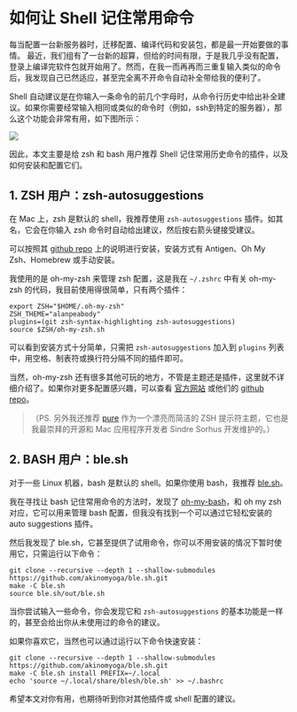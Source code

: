 # 如何让 Shell 记住常用命令

每当配置一台新服务器时，迁移配置、编译代码和安装包，都是最一开始要做的事情。
最近，我们组有了一台新的超算，但给的时间有限，于是我几乎没有配置，登录上编译完软件包就开始用了。然而，在我一而再再而三重复输入类似的命令后，我发现自己已然适应，甚至完全离不开命令自动补全带给我的便利了。

Shell 自动建议是在你输入一条命令的前几个字母时，从命令行历史中给出补全建议。如果你需要经常输入相同或类似的命令时（例如，ssh到特定的服务器），那么这个功能会非常有用，如下图所示：

![](../output/pics/zsh.png)

因此，本文主要是给 zsh 和 bash 用户推荐 Shell 记住常用历史命令的插件，以及如何安装和配置它们。

## 1. ZSH 用户：zsh-autosuggestions

在 Mac 上，zsh 是默认的 shell，我推荐使用 `zsh-autosuggestions` 插件。如其名，它会在你输入 zsh 命令时自动给出建议，然后按右箭头键接受建议。

可以按照其 [github repo]((https://github.com/zsh-users/zsh-autosuggestions/blob/master/INSTALL.md)) 上的说明进行安装，安装方式有 Antigen、Oh My Zsh、Homebrew 或手动安装。

我使用的是 oh-my-zsh 来管理 zsh 配置，这是我在 `~/.zshrc` 中有关 oh-my-zsh 的代码，我目前使用得很简单，只有两个插件：

```
export ZSH="$HOME/.oh-my-zsh"
ZSH_THEME="alanpeabody"
plugins=(git zsh-syntax-highlighting zsh-autosuggestions)
source $ZSH/oh-my-zsh.sh
```

可以看到安装方式十分简单，只需把 `zsh-autosuggestions` 加入到 `plugins` 列表中，用空格、制表符或换行符分隔不同的插件即可。

当然，oh-my-zsh 还有很多其他可玩的地方，不管是主题还是插件，这里就不详细介绍了。如果你对更多配置感兴趣，可以查看 [官方网站](https://ohmyz.sh/) 或他们的 [github repo](https://github.com/ohmyzsh/ohmyzsh)。

> （PS. 另外我还推荐 [pure](https://github.com/sindresorhus/pure) 作为一个漂亮而简洁的 ZSH 提示符主题，它也是我最崇拜的开源和 Mac 应用程序开发者 Sindre Sorhus 开发维护的。）

## 2. BASH 用户：ble.sh

对于一些 Linux 机器，bash 是默认的 shell。如果你使用 bash，我推荐 [ble.sh](https://github.com/akinomyoga/ble.sh)。

我在寻找让 bash 记住常用命令的方法时，发现了 [oh-my-bash](https://github.com/ohmybash/oh-my-bash)，和 oh my zsh 对应，它可以用来管理 bash 配置，但我没有找到一个可以通过它轻松安装的 auto suggestions 插件。

然后我发现了 ble.sh，它甚至提供了试用命令，你可以不用安装的情况下暂时使用它，只需运行以下命令：

```
git clone --recursive --depth 1 --shallow-submodules https://github.com/akinomyoga/ble.sh.git
make -C ble.sh
source ble.sh/out/ble.sh
```

当你尝试输入一些命令，你会发现它和 `zsh-autosuggestions` 的基本功能是一样的，甚至会给出你从未使用过的命令的建议。

如果你喜欢它，当然也可以通过运行以下命令快速安装：

```
git clone --recursive --depth 1 --shallow-submodules https://github.com/akinomyoga/ble.sh.git
make -C ble.sh install PREFIX=~/.local
echo 'source ~/.local/share/blesh/ble.sh' >> ~/.bashrc
```

希望本文对你有用，也期待听到你对其他插件或 shell 配置的建议。